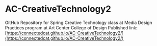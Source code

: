 # AC-CreativeTechnology2
GitHub Repository for Spring Creative Technology class at Media Design Practices program at Art Center College of Design
Published link: [https://connectedcat.github.io/AC-CreativeTechnology2/](https://connectedcat.github.io/AC-CreativeTechnology2/)